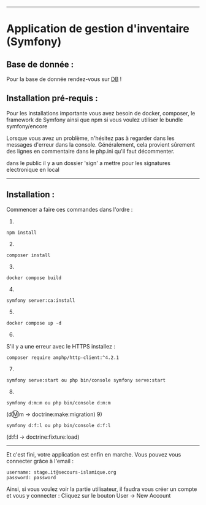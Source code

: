 ----------------
# Application de gestion d'inventaire (Symfony)

## Base de donnée :


Pour la base de donnée rendez-vous sur [DB](https://dbdiagram.io/d/65ae31cdac844320ae6d126d) !




## Installation pré-requis :

Pour les installations importante vous avez besoin de docker, composer, le framework de Symfony ainsi que npm si vous voulez utiliser le bundle symfony/encore

Lorsque vous avez un problème, n'hésitez pas à regarder dans les messages d'erreur dans la console. Généralement, cela provient sûrement des lignes en commentaire dans le php.ini qu'il faut décommenter.

dans le public il y a un dossier 'sign' a mettre pour les signatures electronique en local

----------------

## Installation  :

Commencer a faire ces commandes dans l'ordre :

1)
```
npm install
```
2)
```
composer install
```
3)
```
docker compose build
```
4)
```
symfony server:ca:install
```
5)
```
docker compose up -d
```
6)
S'il y a une erreur avec le HTTPS installez :
```
composer require amphp/http-client:^4.2.1
```
7)
```
symfony serve:start ou php bin/console symfony serve:start
```
8)
```
symfony d:m:m ou php bin/console d:m:m
```

(d:m:m -> doctrine:make:migration)
9)
```
symfony d:f:l ou php bin/console d:f:l 
```
(d:f:l -> doctrine:fixture:load)

----------------




Et c'est fini, votre application est enfin en marche. Vous pouvez vous connecter grâce à l'email :
```
username: stage.it@secours-islamique.org
password: password
```

Ainsi, si vous voulez voir la partie utilisateur, il faudra vous créer un compte et vous y connecter :
Cliquez sur le bouton User -> New Account



